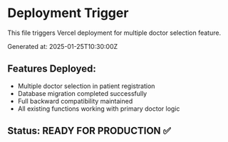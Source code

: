 # Deployment Trigger

This file triggers Vercel deployment for multiple doctor selection feature.

Generated at: 2025-01-25T10:30:00Z

## Features Deployed:
- Multiple doctor selection in patient registration
- Database migration completed successfully  
- Full backward compatibility maintained
- All existing functions working with primary doctor logic

## Status: READY FOR PRODUCTION ✅